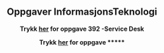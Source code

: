 
<html lang="en">
<head>
    <meta charset="UTF-8">
    <meta name="viewport" content="width=device-width, initial-scale=1.0">
    <meta http-equiv="X-UA-Compatible" content="ie=edge">


</head>
<center>
<body>
    <br>
<h2>Oppgaver InformasjonsTeknologi</h2>
    <p style="text-align:center/left;"> <strong>Trykk <a href="https://marcusrams.github.io/tollef-og-marcus/392/Github Tutorial.html">her</a> for oppgave 392 -Service Desk </p> </strong> 
    <p style="text-align:left;"> </p><strong>Trykk <a href="https://marcusrams.github.io/tollef-og-marcus/392/GithubTutorial.html">her</a> for oppgave *****</p> </strong> 
<br>
<br>
<br>
<br>

    
</body>
</html>
